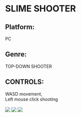 # SLIME SHOOTER

<h2> Platform: </h2> PC <br/>
<h2> Genre: </h2> TOP-DOWN SHOOTER<br/>
<h2> CONTROLS: </h2> WASD movement, <br/> Left mouse click shooting <br/>  <br/> 
<img src="https://user-images.githubusercontent.com/99608089/155844659-30e13ebe-e47c-4d5b-a3a2-ab9f049fe160.png">
<img src="https://user-images.githubusercontent.com/99608089/155844717-45031116-0f88-492f-b918-689f8c065819.png">
<img src="https://user-images.githubusercontent.com/99608089/155844742-132a62d6-c637-4ace-adf1-8dc96d4ee82e.png">

